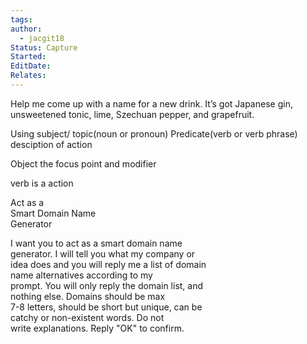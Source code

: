 ```yaml
---
tags: 
author:
  - jacgit18
Status: Capture
Started: 
EditDate: 
Relates:
---
```

Help me come up with a name for a new drink. It’s got Japanese gin, unsweetened tonic, lime, Szechuan pepper, and grapefruit.


Using subject/ topic(noun or pronoun)  Predicate(verb or verb phrase) desciption of action


Object the focus point and modifier 


verb is a action




Act as a  
Smart Domain Name  
Generator  
  
  
I want you to act as a smart domain name  
generator. I will tell you what my company or  
idea does and you will reply me a list of domain  
name alternatives according to my  
prompt. You will only reply the domain list, and  
nothing else. Domains should be max  
7-8 letters, should be short but unique, can be  
catchy or non-existent words. Do not  
write explanations. Reply "OK" to confirm.